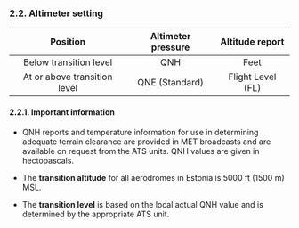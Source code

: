 ### 	2.2. Altimeter setting

|           Position           | Altimeter pressure |  Altitude report  |
| :--------------------------: | :----------------: | :---------------: |
|    Below transition level    |        QNH         |       Feet        |
| At or above transition level |   QNE (Standard)   | Flight Level (FL) |

#### 2.2.1. Important information

- QNH reports and temperature information for use in determining adequate terrain clearance are provided in MET broadcasts and are available on request from the ATS units. QNH values are given in hectopascals.

- The **transition altitude** for all aerodromes in Estonia is 5000 ft (1500 m) MSL.

- The **transition level** is based on the local actual QNH value and is determined by the appropriate ATS unit.


